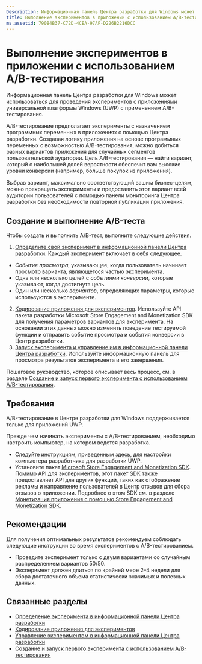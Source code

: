 ```yaml
---
Description: Информационная панель Центра разработки для Windows может использоваться для проведения экспериментов с приложениями универсальной платформы Windows (UWP) с применением A/B-тестирования.
title: Выполнение экспериментов в приложении с использованием A/B-тестирования
ms.assetid: 790B4B37-C72D-4CEA-97AF-D226B2216DCC
---
```


# Выполнение экспериментов в приложении с использованием A/B-тестирования

Информационная панель Центра разработки для Windows может использоваться для проведения экспериментов с приложениями универсальной платформы Windows (UWP) с применением A/B-тестирования.

A/B-тестирование предполагает эксперименты с назначением программных переменных в приложениях с помощью Центра разработки. Создавая логику приложения на основе программных переменных с возможностью A/B-тестирования, можно добиться разных вариантов приложения для случайных сегментов пользовательской аудитории. Цель A/B-тестирования — найти вариант, который с наибольшей долей вероятности обеспечит вам высокие уровни конверсии (например, больше покупок из приложения).

Выбрав вариант, максимально соответствующий вашим бизнес-целям, можно прекращать эксперименты и предоставить этот вариант всей аудитории пользователей с помощью панели мониторинга Центра разработки без необходимости повторной публикации приложения.

## Создание и выполнение A/B-теста

Чтобы создать и выполнить A/B-тест, выполните следующие действия.

1. [Определите свой эксперимент в информационной панели Центра разработки](define-your-experiment-in-the-dev-center-dashboard.md). Каждый эксперимент включает в себя следующее.
  * *Событие просмотра*, указывающее, когда пользователь начинает просмотр варианта, являющегося частью эксперимента.
  * Одна или несколько целей с *событиями конверсии*, которые указывают, когда достигнута цель.
  * Один или несколько *вариантов*, определяющих параметры, которые используются в эксперименте.
2. [Кодирование приложения для экспериментов](code-your-experiment-in-your-app.md). Используйте API пакета разработки Microsoft Store Engagement and Monetization SDK для получения параметров вариантов для эксперимента. На основании этих данных можно изменить поведение тестируемой функции и отправить событие просмотра и события конверсии в Центр разработки.
3. [Запуск эксперимента и управление им в информационной панели Центра разработки](manage-your-experiment.md). Используйте информационную панель для просмотра результатов эксперимента и его завершения.

Пошаговое руководство, которое описывает весь процесс, см. в разделе [Создание и запуск первого эксперимента с использованием A/B-тестирования](create-and-run-your-first-experiment-with-a-b-testing.md).

## Требования

A/B-тестирование в Центре разработки для Windows поддерживается только для приложений UWP.

Прежде чем начинать эксперименты с A/B-тестированием, необходимо настроить компьютер, на котором ведется разработка.

* Следуйте инструкциям, приведенным [здесь](../get-started/get-set-up.md), для настройки компьютера разработчика для разработки UWP.
* Установите пакет [Microsoft Store Engagement and Monetization SDK](http://aka.ms/store-em-sdk). Помимо API для экспериментов, этот пакет SDK также предоставляет API для других функций, таких как отображение рекламы и направление пользователей в Центр отзывов для сбора отзывов о приложении. Подробнее о этом SDK см. в разделе [Монетизация приложения с помощью Store Engagement and Monetization SDK](monetize-your-app-with-the-microsoft-store-engagement-and-monetization-sdk.md).

## Рекомендации

Для получения оптимальных результатов рекомендуем соблюдать следующие инструкции во время экспериментов с A/B-тестированием.

* Проведите эксперимент только с двумя вариантами со случайным распределением вариантов 50/50.
* Эксперимент должен длиться по крайней мере 2–4 недели для сбора достаточного объема статистически значимых и полезных данных.

## Связанные разделы

* [Определение эксперимента в информационной панели Центра разработки](define-your-experiment-in-the-dev-center-dashboard.md)
* [Кодирование приложения для экспериментов](code-your-experiment-in-your-app.md)
* [Управление экспериментом в информационной панели Центра разработки](manage-your-experiment.md)
* [Создание и запуск первого эксперимента с использованием A/B-тестирования](create-and-run-your-first-experiment-with-a-b-testing.md)


<!--HONumber=Mar16_HO5-->


